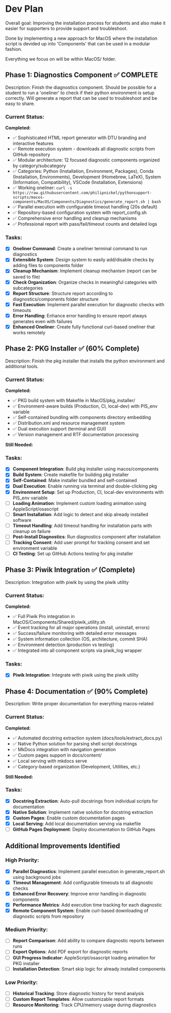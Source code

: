 # Dev Plan

Overall goal: 
Improving the installation process for students and also make it easier for supporters to provide support and troubleshoot. 

Done by implementing a new approach for MacOS where the installation script is devided up into 'Components' that can be used in a modular fashion. 

Everything we focus on will be within MacOS/ folder. 

## Phase 1: Diagnostics Component ✅ COMPLETE
Description: Finish the diagnostics component. Should be possible for a student to run a 'oneliner' to check if their python environment is setup correctly. Will generate a report that can be used to troubleshoot and be easy to share. 

### Current Status:
**Completed:**
- ✅ Sophisticated HTML report generator with DTU branding and interactive features
- ✅ Remote execution system - downloads all diagnostic scripts from GitHub repository
- ✅ Modular architecture: 12 focused diagnostic components organized by category/subcategory
- ✅ Categories: Python (Installation, Environment, Packages), Conda (Installation, Environments), Development (Homebrew, LaTeX), System (Information, Compatibility), VSCode (Installation, Extensions)
- ✅ Working oneliner: `curl -s https://raw.githubusercontent.com/philipnickel/pythonsupport-scripts/macos-components/MacOS/Components/Diagnostics/generate_report.sh | bash`
- ✅ Parallel execution with configurable timeout handling (20s default)
- ✅ Repository-based configuration system with report_config.sh
- ✅ Comprehensive error handling and cleanup mechanisms
- ✅ Professional report with pass/fail/timeout counts and detailed logs

### Tasks:
- [x] **Oneliner Command**: Create a oneliner terminal command to run diagnostics
- [x] **Extensible System**: Design system to easily add/disable checks by adding files to components folder
- [x] **Cleanup Mechanism**: Implement cleanup mechanism (report can be saved to file)
- [x] **Check Organization**: Organize checks in meaningful categories with subcategories
- [x] **Report Structure**: Structure report according to diagnostics/components folder structure
- [x] **Fast Execution**: Implement parallel execution for diagnostic checks with timeouts
- [x] **Error Handling**: Enhance error handling to ensure report always generates even with failures
- [x] **Enhanced Oneliner**: Create fully functional curl-based oneliner that works remotely 

## Phase 2: PKG Installer ✅ (60% Complete)
Description: Finish the pkg installer that installs the python environment and additional tools.

### Current Status:
**Completed:**
- ✅ PKG build system with Makefile in MacOS/pkg_installer/
- ✅ Environment-aware builds (Production, CI, local-dev) with PIS_env variable
- ✅ Self-contained bundling with components directory embedding
- ✅ Distribution.xml and resource management system
- ✅ Dual execution support (terminal and GUI)
- ✅ Version management and RTF documentation processing

**Still Needed:**

### Tasks:
- [x] **Component Integration**: Build pkg installer using macos/components
- [x] **Build System**: Create makefile for building pkg installer
- [x] **Self-Contained**: Make installer bundled and self-contained
- [x] **Dual Execution**: Enable running via terminal and double-clicking pkg
- [x] **Environment Setup**: Set up Production, CI, local-dev environments with PIS_env variable
- [ ] **Loading Animation**: Implement custom loading animation using AppleScript/osascript
- [ ] **Smart Installation**: Add logic to detect and skip already installed software
- [ ] **Timeout Handling**: Add timeout handling for installation parts with cleanup on failure
- [ ] **Post-Install Diagnostics**: Run diagnostics component after installation
- [ ] **Tracking Consent**: Add user prompt for tracking consent and set environment variable
- [ ] **CI Testing**: Set up GitHub Actions testing for pkg installer 

## Phase 3: Piwik Integration ✅ (Complete)
Description: Integration with piwik by using the piwik utility

### Current Status:
**Completed:**
- ✅ Full Piwik Pro integration in MacOS/Components/Shared/piwik_utility.sh
- ✅ Event tracking for all major operations (install, uninstall, errors)
- ✅ Success/failure monitoring with detailed error messages
- ✅ System information collection (OS, architecture, commit SHA)
- ✅ Environment detection (production vs testing)
- ✅ Integrated into all component scripts via piwik_log wrapper

### Tasks:
- [x] **Piwik Integration**: Integrate with piwik using the piwik utility

## Phase 4: Documentation ✅ (90% Complete)
Description: Write proper documentation for everything macos-related

### Current Status:
**Completed:**
- ✅ Automated docstring extraction system (docs/tools/extract_docs.py)
- ✅ Native Python solution for parsing shell script docstrings
- ✅ MkDocs integration with navigation generation
- ✅ Custom pages support in docs/content/
- ✅ Local serving with mkdocs serve
- ✅ Category-based organization (Development, Utilities, etc.)

**Still Needed:**

### Tasks:
- [x] **Docstring Extraction**: Auto-pull docstrings from individual scripts for documentation
- [x] **Native Solution**: Implement native solution for docstring extraction
- [x] **Custom Pages**: Enable custom documentation pages
- [x] **Local Serving**: Add local documentation serving via makefile
- [ ] **GitHub Pages Deployment**: Deploy documentation to GitHub Pages

## Additional Improvements Identified

### High Priority:
- [x] **Parallel Diagnostics**: Implement parallel execution in generate_report.sh using background jobs
- [x] **Timeout Management**: Add configurable timeouts to all diagnostic checks
- [x] **Enhanced Error Recovery**: Improve error handling in diagnostic components
- [x] **Performance Metrics**: Add execution time tracking for each diagnostic
- [x] **Remote Component System**: Enable curl-based downloading of diagnostic scripts from repository

### Medium Priority:
- [ ] **Report Comparison**: Add ability to compare diagnostic reports between runs
- [ ] **Export Options**: Add PDF export for diagnostic reports
- [ ] **GUI Progress Indicator**: AppleScript/osascript loading animation for PKG installer
- [ ] **Installation Detection**: Smart skip logic for already installed components

### Low Priority:
- [ ] **Historical Tracking**: Store diagnostic history for trend analysis
- [ ] **Custom Report Templates**: Allow customizable report formats
- [ ] **Resource Monitoring**: Track CPU/memory usage during diagnostics 